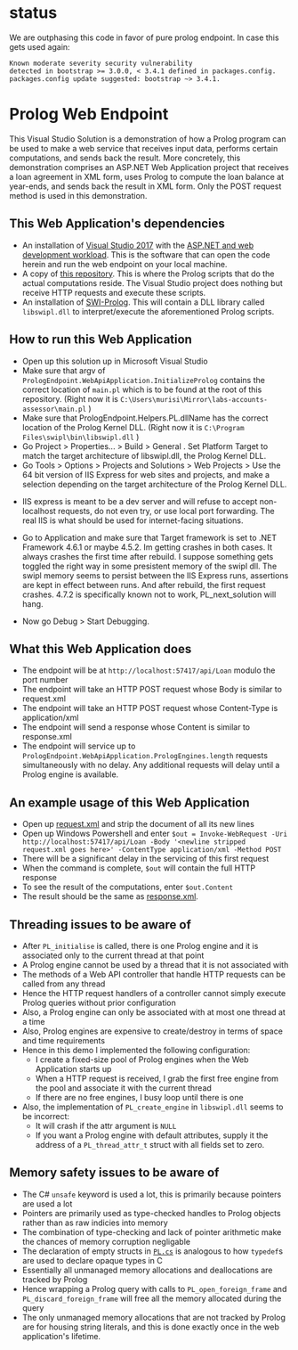 # status
We are outphasing this code in favor of pure prolog endpoint. In case this gets used again:
```
Known moderate severity security vulnerability
detected in bootstrap >= 3.0.0, < 3.4.1 defined in packages.config.
packages.config update suggested: bootstrap ~> 3.4.1.
```

# Prolog Web Endpoint

This Visual Studio Solution is a demonstration of how a Prolog program can be used to make a web service that receives input data, performs certain computations, and sends back the result. More concretely, this demonstration comprises an ASP.NET Web Application project that receives a loan agreement in XML form, uses Prolog to compute the loan balance at year-ends, and sends back the result in XML form. Only the POST request method is used in this demonstration.

## This Web Application's dependencies
* An installation of [Visual Studio 2017](https://visualstudio.microsoft.com/vs/) with the [ASP.NET and web development workload](https://visualstudio.microsoft.com/vs/support/selecting-workloads-visual-studio-2017/). This is the software that can open the code herein and run the web endpoint on your local machine.
* A copy of [this repository](https://github.com/LodgeiT/labs-accounts-assessor/). This is where the Prolog scripts that do the actual computations reside. The Visual Studio project does nothing but receive HTTP requests and execute these scripts.
* An installation of [SWI-Prolog](http://www.swi-prolog.org/download/stable). This will contain a DLL library called `libswipl.dll` to interpret/execute the aforementioned Prolog scripts.

## How to run this Web Application
* Open up this solution up in Microsoft Visual Studio
* Make sure that argv of `PrologEndpoint.WebApiApplication.InitializeProlog` contains the correct location of `main.pl` which is to be found at the root of this repository. (Right now it is `C:\Users\murisi\Mirror\labs-accounts-assessor\main.pl` )
* Make sure that PrologEndpoint.Helpers.PL.dllName has the correct location of the Prolog Kernel DLL. (Right now it is `C:\Program Files\swipl\bin\libswipl.dll` )
* Go Project > Properties... > Build > General . Set Platform Target to match the target architecture of libswipl.dll, the Prolog Kernel DLL.
* Go Tools > Options > Projects and Solutions > Web Projects > Use the 64 bit version of IIS Express for web sites and projects, and make a selection depending on the target architecture of the Prolog Kernel DLL.
 - IIS express is meant to be a dev server and will refuse to accept non-localhost requests, do not even try, or use local port forwarding. The real IIS is what should be used for internet-facing situations.
* Go to Application and make sure that Target framework is set to .NET Framework 4.6.1 or maybe 4.5.2. Im getting crashes in both cases. It always crashes the first time after rebuild. I suppose something gets toggled the right way in some presistent memory of the swipl dll. The swipl memory seems to persist between the IIS Express runs, assertions are kept in effect between runs. And after rebuild, the first request crashes. 4.7.2 is specifically known not to work, PL_next_solution will hang.


* Now go Debug > Start Debugging.

## What this Web Application does
* The endpoint will be at `http://localhost:57417/api/Loan` modulo the port number
* The endpoint will take an HTTP POST request whose Body is similar to request.xml
* The endpoint will take an HTTP POST request whose Content-Type is application/xml
* The endpoint will send a response whose Content is similar to response.xml
* The endpoint will service up to `PrologEndpoint.WebApiApplication.PrologEngines.length` requests simultaneously with no delay. Any additional requests will delay until a Prolog engine is available.

## An example usage of this Web Application
* Open up [request.xml](request.xml) and strip the document of all its new lines
* Open up Windows Powershell and enter `$out = Invoke-WebRequest -Uri http://localhost:57417/api/Loan -Body '<newline stripped request.xml goes here>' -ContentType application/xml -Method POST`
* There will be a significant delay in the servicing of this first request
* When the command is complete, `$out` will contain the full HTTP response
* To see the result of the computations, enter `$out.Content`
* The result should be the same as [response.xml](response.xml).

## Threading issues to be aware of
* After `PL_initialise` is called, there is one Prolog engine and it is associated only to the current thread at that point
* A Prolog engine cannot be used by a thread that it is not associated with
* The methods of a Web API controller that handle HTTP requests can be called from any thread
* Hence the HTTP request handlers of a controller cannot simply execute Prolog queries without prior configuration
* Also, a Prolog engine can only be associated with at most one thread at a time
* Also, Prolog engines are expensive to create/destroy in terms of space and time requirements
* Hence in this demo I implemented the following configuration:
  * I create a fixed-size pool of Prolog engines when the Web Application starts up
  * When a HTTP request is received, I grab the first free engine from the pool and associate it with the current thread
  * If there are no free engines, I busy loop until there is one
* Also, the implementation of `PL_create_engine` in `libswipl.dll` seems to be incorrect:
  * It will crash if the attr argument is `NULL`
  * If you want a Prolog engine with default attributes, supply it the address of a `PL_thread_attr_t` struct with all fields set to zero.

## Memory safety issues to be aware of
* The C# `unsafe` keyword is used a lot, this is primarily because pointers are used a lot
* Pointers are primarily used as type-checked handles to Prolog objects rather than as raw indicies into memory
* The combination of type-checking and lack of pointer arithmetic make the chances of memory corruption negligable
* The declaration of empty structs in [`PL.cs`](PrologEndpoint/Helpers/PL.cs) is analogous to how `typedef`s are used to declare opaque types in C
* Essentially all unmanaged memory allocations and deallocations are tracked by Prolog
* Hence wrapping a Prolog query with calls to `PL_open_foreign_frame` and `PL_discard_foreign_frame` will free all the memory allocated during the query
* The only unmanaged memory allocations that are not tracked by Prolog are for housing string literals, and this is done exactly once in the web application's lifetime.

